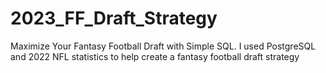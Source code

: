 # 2023_FF_Draft_Strategy
Maximize Your Fantasy Football Draft with Simple SQL.  I used PostgreSQL and 2022 NFL statistics to help create a fantasy football draft strategy
